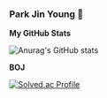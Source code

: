 ### Park Jin Young 👋

<!--
**jiny798/jiny798** is a ✨ _special_ ✨ repository because its `README.md` (this file) appears on your GitHub profile.

Here are some ideas to get you started:

- 🔭 I’m currently working on ...
- 🌱 I’m currently learning ...
- 👯 I’m looking to collaborate on ...
- 🤔 I’m looking for help with ...
- 💬 Ask me about ...
- 📫 How to reach me: ...
- 😄 Pronouns: ...
- ⚡ Fun fact: ...
-->

**My GitHub Stats**

![Anurag's GitHub stats](https://github-readme-stats-zeta-henna-95.vercel.app/api?username=jiny798&show_icons=true?username=jiny798&count_private=true)


**BOJ**

[![Solved.ac Profile](http://mazassumnida.wtf/api/v2/generate_badge?boj=young0415)](https://solved.ac/young0415/)
